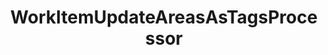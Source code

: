 ---
optionsClassName: WorkItemUpdateAreasAsTagsProcessorOptions
optionsClassFullName: MigrationTools.Processors.WorkItemUpdateAreasAsTagsProcessorOptions
configurationSamples:
- name: defaults
  description: 
  code: >-
    {
      "MigrationTools": {
        "ProcessorDefaults": {
          "WorkItemUpdateAreasAsTagsProcessor": {}
        }
      }
    }
  sampleFor: MigrationTools.Processors.WorkItemUpdateAreasAsTagsProcessorOptions
- name: Classic
  description: 
  code: >-
    {
      "$type": "WorkItemUpdateAreasAsTagsProcessorOptions",
      "Enabled": false,
      "AreaIterationPath": null,
      "Enrichers": null,
      "ProcessorEnrichers": null,
      "SourceName": null,
      "TargetName": null
    }
  sampleFor: MigrationTools.Processors.WorkItemUpdateAreasAsTagsProcessorOptions
description: A common issue with older *TFS/Azure DevOps* instances is the proliferation of `Area Paths`. With the use of `Area Path` for `Teams` and the addition of the `Node Name` column option these extensive tag hierarchies should instad be moved to tags.
className: WorkItemUpdateAreasAsTagsProcessor
typeName: Processors
architecture: 
options:
- parameterName: AreaIterationPath
  type: String
  description: This is a required parameter. That define the root path of the iteration. To get the full path use `\`
  defaultValue: '\'
- parameterName: Enabled
  type: Boolean
  description: If set to `true` then the processor will run. Set to `false` and the processor will not run.
  defaultValue: missng XML code comments
- parameterName: Enrichers
  type: List
  description: A list of enrichers that can augment the proccessing of the data
  defaultValue: missng XML code comments
- parameterName: ProcessorEnrichers
  type: List
  description: List of Enrichers that can be used to add more features to this processor. Only works with Native Processors and not legacy Processors.
  defaultValue: missng XML code comments
- parameterName: RefName
  type: String
  description: '`Refname` will be used in the future to allow for using named Options without the need to copy all of the options.'
  defaultValue: missng XML code comments
- parameterName: SourceName
  type: String
  description: missng XML code comments
  defaultValue: missng XML code comments
- parameterName: TargetName
  type: String
  description: missng XML code comments
  defaultValue: missng XML code comments
status: Beta
processingTarget: Work Item
classFile: /src/MigrationTools.Clients.AzureDevops.ObjectModel/Processors/WorkItemUpdateAreasAsTagsProcessor.cs
optionsClassFile: /src/MigrationTools.Clients.AzureDevops.ObjectModel/Processors/WorkItemUpdateAreasAsTagsProcessorOptions.cs

redirectFrom:
- /Reference/Processors/WorkItemUpdateAreasAsTagsProcessorOptions/
layout: reference
toc: true
permalink: /Reference/Processors/WorkItemUpdateAreasAsTagsProcessor/
title: WorkItemUpdateAreasAsTagsProcessor
categories:
- Processors
- 
topics:
- topic: notes
  path: /Processors/WorkItemUpdateAreasAsTagsProcessor-notes.md
  exists: false
  markdown: ''
- topic: introduction
  path: /Processors/WorkItemUpdateAreasAsTagsProcessor-introduction.md
  exists: false
  markdown: ''

---